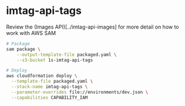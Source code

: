 # imtag-api-tags

Review the (Images API)[../imtag-api-images] for more detail on how to work with AWS SAM

```bash
# Package
sam package \
    --output-template-file packaged.yaml \
    --s3-bucket 1s-imtag-api-tags

# Deploy
aws cloudformation deploy \
  --template-file packaged.yaml \
  --stack-name imtag-api-tags \
  --parameter-overrides file://environments/dev.json \
  --capabilities CAPABILITY_IAM
```